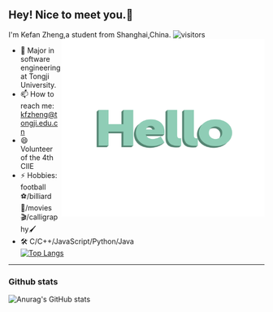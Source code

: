 <!--
**kefan-zheng/kefan-zheng** is a ✨ _special_ ✨ repository because its `README.md` (this file) appears on your GitHub profile.
-->
## Hey! Nice to meet you.👋
I'm Kefan Zheng,a student from Shanghai,China.
![visitors](https://visitor-badge.glitch.me/badge?page_id=kefan-zheng)
<img src="./img/hello-languages.gif" width = "400" height = "350" align=right />

- 🌱 Major in software engineering at Tongji University.
- 📫 How to reach me: kfzheng@tongji.edu.cn
- 😄 Volunteer of the 4th CIIE
- ⚡ Hobbies: football⚽/billiard🎱/movies🎬/calligraphy🖌
- 🛠  C/C++/JavaScript/Python/Java</br>
  [![Top Langs](https://github-readme-stats.vercel.app/api/top-langs/?username=kefan-zheng&layout=compact)](https://github.com/anuraghazra/github-readme-stats)  
--------------------------------------------------------------------
### Github stats
![Anurag's GitHub stats](https://github-readme-stats.vercel.app/api?username=kefan-zheng&show_icons=true&theme=buefy&hide=prs,issues)
